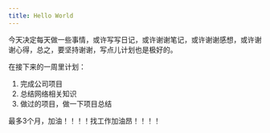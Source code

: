 ```yaml
---
title: Hello World
---
```


今天决定每天做一些事情，或许写写日记，或许谢谢笔记，或许谢谢感想，或许谢谢心得，总之，要坚持谢谢，写点儿计划也是极好的。


在接下来的一周里计划：

1. 完成公司项目
2. 总结网络相关知识
3. 做过的项目，做一下项目总结


最多3个月，加油！！！！找工作加油昂！！！！